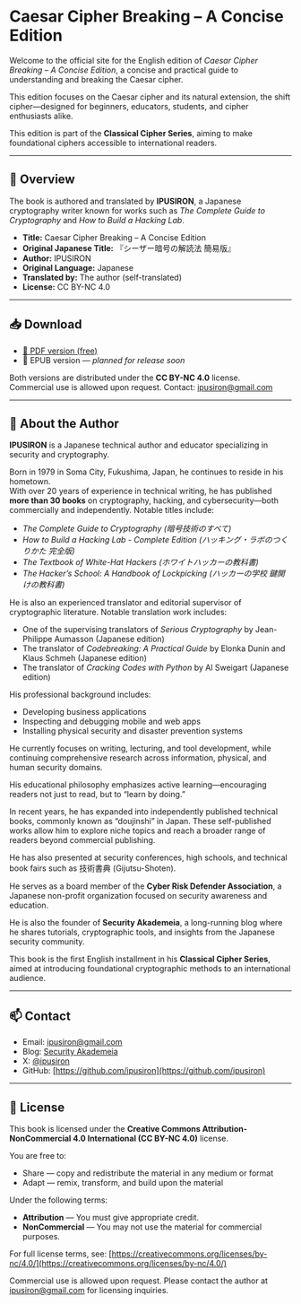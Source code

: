 # Caesar Cipher Breaking – A Concise Edition


Welcome to the official site for the English edition of _Caesar Cipher Breaking – A Concise Edition_, a concise and practical guide to understanding and breaking the Caesar cipher.

This edition focuses on the Caesar cipher and its natural extension, the shift cipher—designed for beginners, educators, students, and cipher enthusiasts alike.

This edition is part of the **Classical Cipher Series**, aiming to make foundational ciphers accessible to international readers.

---

## 📖 Overview

 The book is authored and translated by **IPUSIRON**, a Japanese cryptography writer known for works such as _The Complete Guide to Cryptography_ and _How to Build a Hacking Lab_.

- **Title:** Caesar Cipher Breaking – A Concise Edition
- **Original Japanese Title:** 『シーザー暗号の解読法 簡易版』  
- **Author:** IPUSIRON  
- **Original Language:** Japanese  
- **Translated by:** The author (self-translated)  
- **License:** CC BY-NC 4.0

---

## 📥 Download

- [📘 PDF version (free)](../articles/book_Caesar_concise_en.pdf)
- 📗 EPUB version — _planned for release soon_

Both versions are distributed under the **CC BY-NC 4.0** license.  
Commercial use is allowed upon request. Contact: ipusiron@gmail.com

---

## 👤 About the Author

**IPUSIRON** is a Japanese technical author and educator specializing in security and cryptography.

Born in 1979 in Soma City, Fukushima, Japan, he continues to reside in his hometown.  
With over 20 years of experience in technical writing, he has published **more than 30 books** on cryptography, hacking, and cybersecurity—both commercially and independently.
Notable titles include:

- _The Complete Guide to Cryptography (暗号技術のすべて)_
- _How to Build a Hacking Lab - Complete Edition (ハッキング・ラボのつくりかた 完全版)_
- _The Textbook of White-Hat Hackers (ホワイトハッカーの教科書)_
- _The Hacker’s School: A Handbook of Lockpicking (ハッカーの学校 鍵開けの教科書)_

He is also an experienced translator and editorial supervisor of cryptographic literature.
Notable translation work includes:

- One of the supervising translators of _Serious Cryptography_ by Jean-Philippe Aumasson (Japanese edition)  
- The translator of _Codebreaking: A Practical Guide_ by Elonka Dunin and Klaus Schmeh (Japanese edition)  
- The translator of _Cracking Codes with Python_ by Al Sweigart (Japanese edition)

His professional background includes:

- Developing business applications
- Inspecting and debugging mobile and web apps
- Installing physical security and disaster prevention systems

He currently focuses on writing, lecturing, and tool development, while continuing comprehensive research across information, physical, and human security domains.

His educational philosophy emphasizes active learning—encouraging readers not just to read, but to “learn by doing.”

In recent years, he has expanded into independently published technical books, commonly known as “doujinshi” in Japan. These self-published works allow him to explore niche topics and reach a broader range of readers beyond commercial publishing.

He has also presented at security conferences, high schools, and technical book fairs such as 技術書典 (Gijutsu-Shoten).

He serves as a board member of the **Cyber Risk Defender Association**, a Japanese non-profit organization focused on security awareness and education.

He is also the founder of **Security Akademeia**, a long-running blog where he shares tutorials, cryptographic tools, and insights from the Japanese security community.

This book is the first English installment in his **Classical Cipher Series**, aimed at introducing foundational cryptographic methods to an international audience.

---

## 📫 Contact

- Email: ipusiron@gmail.com  
- Blog: [Security Akademeia](https://akademeia.info/)  
- X: [@ipusiron](https://x.com/ipusiron)
- GitHub: [https://github.com/ipusiron](https://github.com/ipusiron)

---

## 📄 License

This book is licensed under the **Creative Commons Attribution-NonCommercial 4.0 International (CC BY-NC 4.0)** license.

You are free to:

- Share — copy and redistribute the material in any medium or format
- Adapt — remix, transform, and build upon the material

Under the following terms:

- **Attribution** — You must give appropriate credit.
- **NonCommercial** — You may not use the material for commercial purposes.

For full license terms, see: [https://creativecommons.org/licenses/by-nc/4.0/](https://creativecommons.org/licenses/by-nc/4.0/)

Commercial use is allowed upon request. Please contact the author at ipusiron@gmail.com for licensing inquiries.
